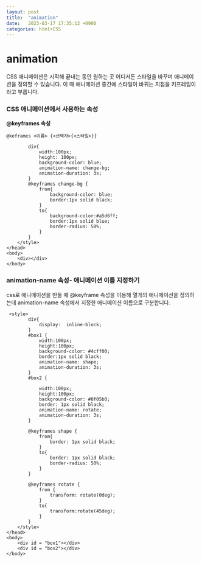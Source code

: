 ```yaml
---
layout: post
title:  "animation"
date:   2023-03-17 17:35:12 +0900
categories: html+CSS
---
```


# animation
CSS 애니메이션은 시작해 끝내는 동안 원하는 곳 어디서든 스타일을 바꾸며 애니메이션을 정의할 수 있습니다. 이 때 애니메이션 중간에 스타일이 바뀌는 지점을 키프레임이라고 부릅니다.

### CSS 애니메이션에서 사용하는 속성

**@keyframes 속성**<br>

```@keframes <이름> {<선택자>{<스타일>}}```

```  <style>
        div{
            width:100px;
            height: 100px;
            background-color: blue;
            animation-name: change-bg;
            animation-duration: 3s;
        }
        @keyframes change-bg {
            from{
                background-color: blue;
                border:1px solid black;
            }
            to{
                background-color:#a5d6ff;
                border:1px solid blue;
                border-radius: 50%;
            }
        }
    </style>
</head>
<body>
    <div></div>
</body>
```
### animation-name 속성- 애니메이션 이름 지정하기

css로 애니메이션을 만들 때 @keyframe 속성을 이용해 열개의 애니메이션을 정의하는데 animation-name 속성에서 지정한 애니메이션 이름으로 구분합니다.


```
 <style>
        div{
            display:  inline-block;
        }
        #box1 {
            width:100px;
            height:100px;
            background-color: #4cff00;
            border:1px solid black;
            animation-name: shape;
            animation-duration: 3s;
        }
        #box2 {
            
            width:100px;
            height:100px;
            background-color: #8f05b0;
            border: 1px solid black;
            animation-name: rotate;
            animation-duration: 3s;
        }

        @keyframes shape {
            from{
                border: 1px solid black;
            }
            to{
                border: 1px solid black;
                border-radius: 50%;
            }
        }

        @keyframes rotate {
            from {
                transform: rotate(0deg);
            }
            to{
                transform:rotate(45deg);
            }
        }
    </style>
</head>
<body>
    <div id = "box1"></div>
    <div id = "box2"></div>
</body>
```





